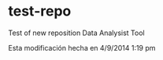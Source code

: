 ﻿ test-repo
=========

Test of new reposition Data Analysist Tool

Esta modificación hecha en 4/9/2014 1:19 pm
